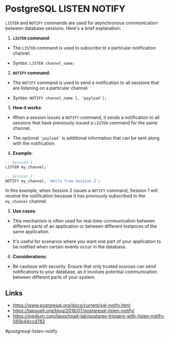 # PostgreSQL LISTEN NOTIFY

`LISTEN` and `NOTIFY` commands are used for asynchronous communication between database sessions. Here's a brief explanation:

1. __`LISTEN` command__:

* The `LISTEN` command is used to subscribe to a particular notification channel.

* Syntax: `LISTEN channel_name;`

2. __`NOTIFY` command__:

* The `NOTIFY` command is used to send a notification to all sessions that are listening on a particular channel.

* Syntax: `NOTIFY channel_name [, 'payload'];`

3. __How it works__:

* When a session issues a `NOTIFY` command, it sends a notification to all sessions that have previously issued a `LISTEN` command for the same channel.

* The optional `'payload'` is additional information that can be sent along with the notification.

4. __Example__:

```sql
-- Session 1
LISTEN my_channel;

-- Session 2
NOTIFY my_channel, 'Hello from Session 2';
```

In this example, when Session 2 issues a `NOTIFY` command, Session 1 will receive the notification because it has previously subscribed to the `my_channel` channel.

5. __Use cases__:

* This mechanism is often used for real-time communication between different parts of an application or between different instances of the same application.

* It's useful for scenarios where you want one part of your application to be notified when certain events occur in the database.

6. __Considerations__:

* Be cautious with security. Ensure that only trusted sources can send notifications to your database, as it involves potential communication between different parts of your system.

## Links

* https://www.postgresql.org/docs/current/sql-notify.html
* https://tapoueh.org/blog/2018/07/postgresql-listen-notify/
* https://medium.com/launchpad-lab/postgres-triggers-with-listen-notify-565b44ccd782

#postgresql-listen-notify
